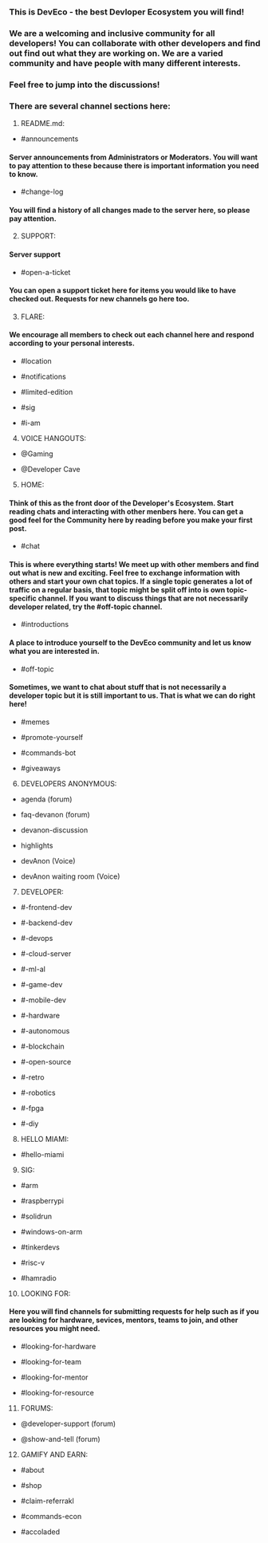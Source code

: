  ### This is DevEco - the best Devloper Ecosystem you will find!

 ### We are a welcoming and inclusive community for all developers! You can collaborate with other developers and find out find out what they are working on. We are a varied community and have people with many different interests.

 ### Feel free to jump into the discussions!

 ### There are several channel sections here:

 1. README.md:

 - #announcements

 #### Server announcements from Administrators or Moderators. You will want to pay attention to these because there is important information you need to know.

 - #change-log

 #### You will find a history of all changes made to the server here, so please pay attention.

 2. SUPPORT:

 #### Server support

 - #open-a-ticket

 #### You can open a support ticket here for items you would like to have checked out. Requests for new channels go here too.

 3. FLARE:

 #### We encourage all members to check out each channel here and respond according to your personal interests.

  - #location

  - #notifications

  - #limited-edition

  - #sig

  - #i-am

 4. VOICE HANGOUTS:

  - @Gaming

  - @Developer Cave

 5. HOME:

 #### Think of this as the front door of the Developer's Ecosystem. Start reading chats and interacting with other menbers here. You can get a good feel for the Community here by reading before you make your first post.

  - #chat

 #### This is where everything starts! We meet up with other members and find out what is new and exciting. Feel free to exchange information with others and start your own chat topics. If a single topic generates a lot of traffic on a regular basis, that topic might be split off into is own topic-specific channel. If you want to discuss things that are not necessarily developer related, try the #off-topic channel.

  - #introductions

 #### A place to introduce yourself to the DevEco community and let us know what you are interested in.

  - #off-topic

 #### Sometimes, we want to chat about stuff that is not necessarily a developer topic but it is still important to us. That is what we can do right here!

  - #memes

  - #promote-yourself

  - #commands-bot

  - #giveaways

 6. DEVELOPERS ANONYMOUS:

  - agenda (forum)

  - faq-devanon (forum)

  - devanon-discussion

  - highlights

  - devAnon (Voice)

  - devAnon waiting room (Voice)

 7. DEVELOPER:

  - #-frontend-dev

  - #-backend-dev

  - #-devops

  - #-cloud-server

  - #-ml-al

  - #-game-dev

  - #-mobile-dev

  - #-hardware

  - #-autonomous

  - #-blockchain

  - #-open-source

  - #-retro

  - #-robotics

  - #-fpga

  - #-diy

 8. HELLO MIAMI:

  - #hello-miami

 9. SIG:

  - #arm

  - #raspberrypi

  - #solidrun

  - #windows-on-arm

  - #tinkerdevs

  - #risc-v

  - #hamradio

 10. LOOKING FOR:

  #### Here you will find channels for submitting requests for help such as if you are looking for hardware, sevices, mentors, teams to join, and other resources you might need.

  - #looking-for-hardware

  - #looking-for-team

  - #looking-for-mentor

  - #looking-for-resource

 11. FORUMS:

  - @developer-support (forum)

  - @show-and-tell (forum)

 12. GAMIFY AND EARN:

  - #about

  - #shop

  - #claim-referrakl

  - #commands-econ

  - #accoladed
